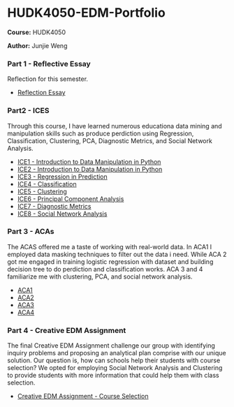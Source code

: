 # HUDK4050-EDM-Portfolio

**Course:** HUDK4050

**Author:** Junjie Weng

### Part 1 - Reflective Essay

Reflection for this semester.

* [Reflection Essay](https://github.com/wendyweng0509/HUDK4050_EDM_Portfolio/blob/main/Reflective%20Essay/4050%20Reflection.pdf)

### Part2 - ICES

Through this course, I have learned numerous educationa data mining and manipulation skills such as produce perdiction using Regression, Classification, Clustering, PCA, Diagnostic Metrics, and Social Network Analysis.


* [ICE1 - Introduction to Data Manipulation in Python](https://github.com/wendyweng0509/HUDK4050_EDM_Portfolio/blob/main/ICE/ICE1.ipynb)
* [ICE2 - Introduction to Data Manipulation in Python](https://github.com/wendyweng0509/HUDK4050_EDM_Portfolio/blob/main/ICE/ICE2.ipynb)
* [ICE3 - Regression in Prediction](https://github.com/wendyweng0509/HUDK4050_EDM_Portfolio/blob/main/ICE/ICE3.ipynb)
* [ICE4 - Classification](https://github.com/wendyweng0509/HUDK4050_EDM_Portfolio/blob/main/ICE/ICE4.ipynb)
* [ICE5 - Clustering](https://github.com/wendyweng0509/HUDK4050_EDM_Portfolio/blob/main/ICE/ICE5.ipynb)
* [ICE6 - Principal Component Analysis](https://github.com/wendyweng0509/HUDK4050_EDM_Portfolio/blob/main/ICE/ICE6.ipynb)
* [ICE7 - Diagnostic Metrics](https://github.com/wendyweng0509/HUDK4050_EDM_Portfolio/blob/main/ICE//ICE7.ipynb)
* [ICE8 - Social Network Analysis](https://github.com/wendyweng0509/HUDK4050_EDM_Portfolio/blob/main/ICE/ICE8.ipynb)

### Part 3 - ACAs

The ACAS offered me a taste of working with real-world data. In ACA1 I employed data masking techniques to filter out the data i need. While ACA 2 got me engaged in training logistic regression with dataset and building decision tree to do perdiction and classification works. ACA 3 and 4 familiarize me with clustering, PCA, and social network analysis.

* [ACA1](https://github.com/wendyweng0509/HUDK4050_EDM_Portfolio/blob/main/ACA/ACA1.ipynb)
* [ACA2](https://github.com/wendyweng0509/HUDK4050_EDM_Portfolio/blob/main/ACA/ACA2.ipynb)
* [ACA3](https://github.com/wendyweng0509/HUDK4050_EDM_Portfolio/blob/main/ACA/ACA3.ipynb)
* [ACA4](https://github.com/wendyweng0509/HUDK4050_EDM_Portfolio/blob/main/ACA/ACA4.ipynb)

### Part 4 - Creative EDM Assignment

The final Creative EDM Assignment challenge our group with identifying inquiry problems and proposing an analytical plan comprise with our unique solution. Our question is, how can schools help their students with course selection? We opted for employing Social Network Analysis and Clustering to provide students with more information that could help them with class selection.

* [Creative EDM Assignment - Course Selection](https://github.com/wendyweng0509/HUDK4050_EDM_Portfolio/blob/main/Creative%20EDM%20Assignment/Creative%20EDM%20Assignment%20-%20Courses%20Selection.pdf)
